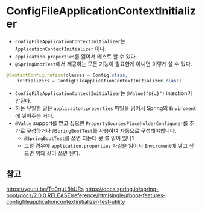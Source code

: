 # ConfigFileApplicationContextInitializer

- ```ConfigFileApplicationContextInitializer```는 ```ApplicationContextInitializer``` 이다.
- ```application.properties```를 읽어서 테스트 할 수 있다.
- ```@SpringBootTest```에서 제공하는 모든 기능이 필요한게 아니면 이렇게 쓸 수 있다.
```java
@ContextConfiguration(classes = Config.class,
	initializers = ConfigFileApplicationContextInitializer.class)
```
- ```ConfigFileApplicationContextInitializer```는 ```@Value("${…​}")``` injection이 안된다.
- 하는 유일한 일은 ```applicaiton.properties``` 파일을 읽어서 Spring의 ```Enviroment```에 넣어주는 거다.
- ```@Value``` support를 받고 싶으면 ```PropertySourcesPlaceholderConfigurer```를 추가로 구성하거나
```@SpringBootTest```를 사용하여 자동으로 구성해야합니다.
    - ```@SpringBootTest```를 쓰면 되는데 못 쓸 일이 있나?
    - 그럴 경우에 ```application.properties``` 파일을 읽어서 ```Enviroment```에 넣고 싶으면 위와 같이 쓰면 된다.

## 참고
https://youtu.be/Tb0guL8hURs
https://docs.spring.io/spring-boot/docs/2.0.0.RELEASE/reference/htmlsingle/#boot-features-configfileapplicationcontextinitializer-test-utility

